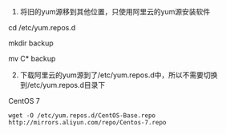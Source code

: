 1. 将旧的yum源移到其他位置，只使用阿里云的yum源安装软件

cd /etc/yum.repos.d

mkdir backup

mv C* backup

2. 下载阿里云的yum源到了/etc/yum.repos.d中，所以不需要切换到/etc/yum.repos.d目录下

CentOS 7

```
wget -O /etc/yum.repos.d/CentOS-Base.repo http://mirrors.aliyun.com/repo/Centos-7.repo
```
